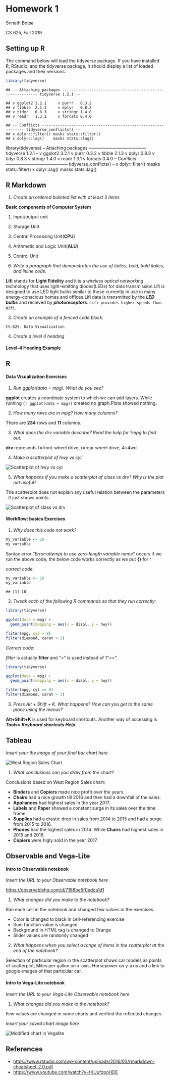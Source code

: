 Homework 1
================
Srinath Botsa

CS 625, Fall 2019

## Setting up R

The command below will load the tidyverse package. If you have installed
R, RStudio, and the tidyverse package, it should display a list of
loaded packages and their
    versions.

``` r
library(tidyverse)
```

    ## -- Attaching packages ----------------------------------------------------------- tidyverse 1.2.1 --

    ## v ggplot2 3.2.1     v purrr   0.3.2
    ## v tibble  2.1.3     v dplyr   0.8.3
    ## v tidyr   0.8.3     v stringr 1.4.0
    ## v readr   1.3.1     v forcats 0.4.0

    ## -- Conflicts -------------------------------------------------------------- tidyverse_conflicts() --
    ## x dplyr::filter() masks stats::filter()
    ## x dplyr::lag()    masks stats::lag()

library(tidyverse) – Attaching packages ————————————— tidyverse 1.2.1 –
v ggplot2 3.2.1 v purrr 0.3.2 v tibble 2.1.3 v dplyr 0.8.3 v tidyr 0.8.3
v stringr 1.4.0 v readr 1.3.1 v forcats 0.4.0 – Conflicts ——————————————
tidyverse\_conflicts() – x dplyr::filter() masks stats::filter() x
dplyr::lag() masks stats::lag()

## R Markdown

1.  *Create an ordered bulleted list with at least 3 items*

**Basic components of Computer System**

1.  Input/output unit

2.  Storage Unit

3.  Central Processing Unit(**CPU**)

4.  Arithmetic and Logic Unit(**ALU**)

5.  Control Unit

6.  *Write a paragraph that demonstrates the use of italics, bold, bold
    italics, and inline code.*

**Lifi** stands for **Light Fidelity** and it is a *wireless optical
networking* technology that uses light-emitting diodes(LEDs) for data
transmission.Lifi is designed to use LED light bulbs similar to those
currently in use in many energy-conscious homes and offices.Lifi data is
transmitted by the ***LED bulbs*** and recieved by ***photoreceptors***.
`Lifi provides higher speeds than Wifi`.

3.  *Create an example of a fenced code block.*

<!-- end list -->

    CS-625- Data Visualization

4.  *Create a level 4 heading*

#### Level-4 Heading Example

## R

#### Data Visualization Exercises

1.  *Run ggplot(data = mpg). What do you see?*

**ggplot** creates a coordinate system to which we can add layers. While
running `{r ggplot(data = mpg)}` created no graph.Plots showed nothing.

2.  *How many rows are in mpg? How many columns?*

There are **234** rows and **11** columns.

3.  *What does the drv variable describe? Read the help for ?mpg to find
    out.*

**drv** represents f=front-wheel drive, r=rear wheel drive, 4=4wd

4.  *Make a scatterplot of hwy vs cyl.*

![Scatterplot of hwy vs cyl](Images/Rplot-hwyvscyl.png)

5.  *What happens if you make a scatterplot of class vs drv? Why is the
    plot not useful?*

The scatterplot does not explain any useful relation between the
parameters . It just shows points.

![Scatterplot of class vs drv](Images/Rplot-classvsdrv.png)

#### Workflow: basics Exercises

1.  *Why does this code not work?*

<!-- end list -->

``` r
my_variable <- 10
my_varıable
```

Syntax error “*Error:attempt to use zero-length variable name*” occurs
if we run the above code, the below code works correctly as we put
**{}** for r

*correct code*:

``` r
my_variable <- 10
my_variable
```

    ## [1] 10

2.  *Tweak each of the following R commands so that they run correctly:*

<!-- end list -->

``` r
library(tidyverse)

ggplot(data = mpg) + 
  geom_point(mapping = aes(x = displ, y = hwy))

fliter(mpg, cyl = 8)
filter(diamond, carat > 3)
```

*Correct code*:

*fliter* is actually **filter** and “=” is used instead of 1“==”.

``` r
library(tidyverse)

ggplot(data = mpg) + 
  geom_point(mapping = aes(x = displ, y = hwy))

filter(mpg, cyl == 8)
filter(diamond, carat > 3)
```

3.  *Press Alt + Shift + K. What happens? How can you get to the same
    place using the menus?*

**Alt+Shift+K** is used for keyboard shortcuts. Another way of accessing
is ***Tools\> Keyboard shortcuts Help***.

## Tableau

*Insert your the image of your final bar chart here*

![West Region Sales Chart](Images/WestRegionSales.png)

1.  *What conclusions can you draw from the chart?*

Conclusions based on West Region Sales chart:

  - **Binders** and **Copiers** made nice profit over the years.
  - **Chairs** had a nice growth till 2016 and then had a downfall of
    the sales.
  - **Appliances** had highest sales in the year 2017.
  - **Labels** and **Paper** showed a constant surge in its sales over
    the time frame.
  - **Supplies** had a drastic drop in sales from 2014 to 2015 and had a
    surge from 2015 to 2016.
  - **Phones** had the highest sales in 2014 .While **Chairs** had
    highest sales in 2015 and 2016.
  - **Copiers** were higly sold in the year 2017.

## Observable and Vega-Lite

#### Intro to Observable notebook

*Insert the URL to your Observable notebook here*

<https://observablehq.com/d/7188be5f0edca1d1>

1.  *What changes did you make to the notebook?*

Ran each cell in the notebook and changed few values in the exercises.

  - Color is changed to black in cell-referencing exercise
  - Sum function value is changed
  - Background in HTML tag is changed to Orange
  - Slider values are randomly changed

<!-- end list -->

2.  *What happens when you select a range of items in the scatterplot at
    the end of the notebook?*

Selection of particular region in the scatterplot shows car models as
points of scatterplot, Miles per gallon on x-axis, Horsepower on y-axis
and a link to google-images of that particular car.

#### Intro to Vega-Lite notebook

*Insert the URL to your Vega-Lite Observable notebook here*

1.  *What changes did you make to the notebook?*

Few values are changed in some charts and verified the reflected
changes.

*Insert your saved chart image here*

![Modified chart in
    Vegalite](Images/vegalite-modifiedchart.png)

## References

  - <https://www.rstudio.com/wp-content/uploads/2016/03/rmarkdown-cheatsheet-2.0.pdf>
  - <https://www.youtube.com/watch?v=tKUufzpoHDE>
